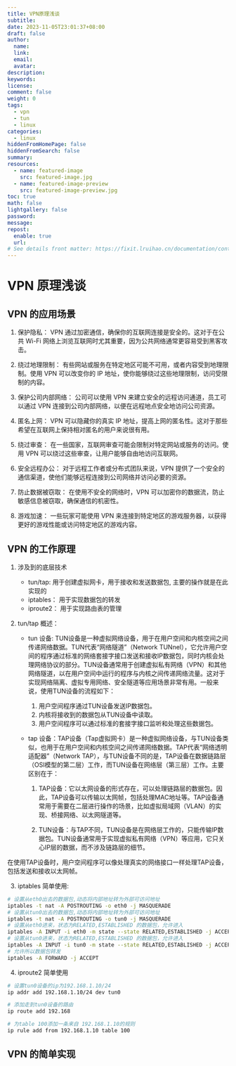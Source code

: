 ```yaml
---
title: VPN原理浅谈
subtitle:
date: 2023-11-05T23:01:37+08:00
draft: false
author:
  name:
  link:
  email:
  avatar:
description:
keywords:
license:
comment: false
weight: 0
tags:
  - vpn
  - tun
  - linux
categories:
  - linux
hiddenFromHomePage: false
hiddenFromSearch: false
summary:
resources:
  - name: featured-image
    src: featured-image.jpg
  - name: featured-image-preview
    src: featured-image-preview.jpg
toc: true
math: false
lightgallery: false
password:
message:
repost:
  enable: true
  url:
# See details front matter: https://fixit.lruihao.cn/documentation/content/#front-matter
---
```


<!--more-->

# VPN 原理浅谈

## VPN 的应用场景

1. 保护隐私： VPN 通过加密通信，确保你的互联网连接是安全的。这对于在公共 Wi-Fi 网络上浏览互联网时尤其重要，因为公共网络通常更容易受到黑客攻击。

2. 绕过地理限制： 有些网站或服务在特定地区可能不可用，或者内容受到地理限制。使用 VPN 可以改变你的 IP 地址，使你能够绕过这些地理限制，访问受限制的内容。

3. 保护公司内部网络： 公司可以使用 VPN 来建立安全的远程访问通道，员工可以通过 VPN 连接到公司内部网络，以便在远程地点安全地访问公司资源。

4. 匿名上网： VPN 可以隐藏你的真实 IP 地址，提高上网的匿名性。这对于那些希望在互联网上保持相对匿名的用户来说很有用。

5. 绕过审查： 在一些国家，互联网审查可能会限制对特定网站或服务的访问。使用 VPN 可以绕过这些审查，让用户能够自由地访问互联网。

6. 安全远程办公： 对于远程工作者或分布式团队来说，VPN 提供了一个安全的通信渠道，使他们能够远程连接到公司网络并访问必要的资源。

7. 防止数据被窃取： 在使用不安全的网络时，VPN 可以加密你的数据流，防止敏感信息被窃取，确保通信的机密性。

8. 游戏加速： 一些玩家可能使用 VPN 来连接到特定地区的游戏服务器，以获得更好的游戏性能或访问特定地区的游戏内容。

## VPN 的工作原理

1. 涉及到的底层技术

   - tun/tap: 用于创建虚拟网卡，用于接收和发送数据包, 主要的操作就是在此实现的
   - iptables： 用于实现数据包的转发
   - iproute2： 用于实现路由表的管理

2. tun/tap 概述：

   - tun 设备: TUN设备是一种虚拟网络设备，用于在用户空间和内核空间之间传递网络数据。TUN代表“网络隧道”（Network TUNnel），它允许用户空间的程序通过标准的网络套接字接口发送和接收IP数据包，同时内核会处理网络协议的部分。TUN设备通常用于创建虚拟私有网络（VPN）和其他网络隧道，以在用户空间中运行的程序与内核之间传递网络流量。这对于实现网络隔离、虚拟专用网络、安全隧道等应用场景非常有用。一般来说，使用TUN设备的流程如下：

      1. 用户空间程序通过TUN设备发送IP数据包。
      2. 内核将接收到的数据包从TUN设备中读取。
      3. 用户空间程序可以通过标准的套接字接口监听和处理这些数据包。

   - tap 设备：TAP设备（Tap虚拟网卡）是一种虚拟网络设备，与TUN设备类似，也用于在用户空间和内核空间之间传递网络数据。TAP代表“网络透明适配器”（Network TAP），与TUN设备不同的是，TAP设备在数据链路层（OSI模型的第二层）工作，而TUN设备在网络层（第三层）工作。主要区别在于：

      1. TAP设备：它以太网设备的形式存在，可以处理链路层的数据包。因此，TAP设备可以传输以太网帧，包括处理MAC地址等。TAP设备通常用于需要在二层进行操作的场景，比如虚拟局域网（VLAN）的实现、桥接网络、以太网隧道等。

      2. TUN设备：与TAP不同，TUN设备是在网络层工作的，只能传输IP数据包。TUN设备通常用于实现虚拟私有网络（VPN）等应用，它只关心IP层的数据，而不涉及链路层的细节。

在使用TAP设备时，用户空间程序可以像处理真实的网络接口一样处理TAP设备，包括发送和接收以太网帧。

3. iptables 简单使用:
```bash
# 设置从eth0出去的数据包,动态将内部地址转为外部可访问地址
iptables -t nat -A POSTROUTING -o eth0 -j MASQUERADE
# 设置从tun0出去的数据包,动态将内部地址转为外部可访问地址
iptables -t nat -A POSTROUTING -o tun0 -j MASQUERADE
# 设置从eth0进来，状态为RELATED,ESTABLISHED 的数据包，允许进入
iptables -A INPUT -i eth0 -m state --state RELATED,ESTABLISHED -j ACCEPT
# 设置从tun0进来，状态为RELATED,ESTABLISHED 的数据包，允许进入
iptables -A INPUT -i tun0 -m state --state RELATED,ESTABLISHED -j ACCEPT
# 允许所以数据包转发
iptables -A FORWARD -j ACCEPT

```

4. iproute2 简单使用
```bash
# 设置tun0设备的ip为192.168.1.10/24
ip addr add 192.168.1.10/24 dev tun0

# 添加走到tun0设备的路由
ip route add 192.168

# 为table 100添加一条来自 192.168.1.10的规则
ip rule add from 192.168.1.10 table 100

```

## VPN 的简单实现
